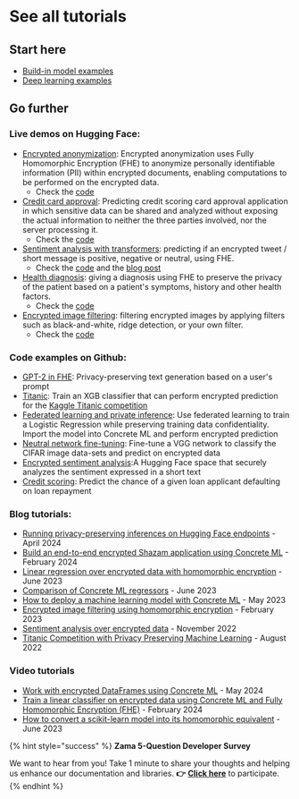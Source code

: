 # See all tutorials

## Start here

- [Build-in model examples](ml_examples.md)
- [Deep learning examples](dl_examples.md)

## Go further

### Live demos on Hugging Face:

- [Encrypted anonymization](https://huggingface.co/spaces/zama-fhe/encrypted-anonymization): Encrypted anonymization uses Fully Homomorphic Encryption (FHE) to anonymize personally identifiable information (PII) within encrypted documents, enabling computations to be performed on the encrypted data.
  - Check the [code](https://huggingface.co/spaces/zama-fhe/encrypted-anonymization/tree/main)
- [Credit card approval](https://huggingface.co/spaces/zama-fhe/credit_card_approval_prediction): Predicting credit scoring card approval application in which sensitive data can be shared and analyzed without exposing the actual information to neither the three parties involved, nor the server processing it.
  - Check the [code](https://huggingface.co/spaces/zama-fhe/credit_card_approval_prediction/tree/main)
- [Sentiment analysis with transformers](https://huggingface.co/blog/sentiment-analysis-fhe): predicting if an encrypted tweet / short message is positive, negative or neutral, using FHE.
  - Check the [code](https://huggingface.co/spaces/zama-fhe/encrypted_sentiment_analysis/tree/main) and the [blog post](https://huggingface.co/blog/sentiment-analysis-fhe)
- [Health diagnosis](https://huggingface.co/spaces/zama-fhe/encrypted_health_prediction): giving a diagnosis using FHE to preserve the privacy of the patient based on a patient's symptoms, history and other health factors.
  - Check the [code](https://huggingface.co/spaces/zama-fhe/encrypted_health_prediction/tree/main)
- [Encrypted image filtering](https://huggingface.co/spaces/zama-fhe/encrypted_image_filtering): filtering encrypted images by applying filters such as black-and-white, ridge detection, or your own filter.
  - Check the [code](https://huggingface.co/spaces/zama-fhe/encrypted_image_filtering/tree/main)

### Code examples on Github:

- [GPT-2 in FHE](../../use_case_examples/llm/README.md): Privacy-preserving text generation based on a user's prompt
- [Titanic](../../use_case_examples/titanic/README.md): Train an XGB classifier that can perform encrypted prediction for the [Kaggle Titanic competition](https://www.kaggle.com/c/titanic/)
- [Federated learning and private inference](../../use_case_examples/federated_learning/README.md): Use federated learning to train a Logistic Regression while preserving training data confidentiality. Import the model into Concrete ML and perform encrypted prediction
- [Neutral network fine-tuning](../../use_case_examples/cifar/cifar_brevitas_finetuning/README.md): Fine-tune a VGG network to classify the CIFAR image data-sets and predict on encrypted data
- [Encrypted sentiment analysis](../../use_case_examples/sentiment_analysis_with_transformer/README.md):A Hugging Face space that securely analyzes the sentiment expressed in a short text
- [Credit scoring](../../use_case_examples/credit_scoring/README.md): Predict the chance of a given loan applicant defaulting on loan repayment

### Blog tutorials:

- [Running privacy-preserving inferences on Hugging Face endpoints](https://huggingface.co/blog/fhe-endpoints) - April 2024
- [Build an end-to-end encrypted Shazam application using Concrete ML](https://www.zama.ai/post/encrypted-shazam-using-fully-homomorphic-encryption-concrete-ml-tutorial) - February 2024
- [Linear regression over encrypted data with homomorphic encryption](https://www.zama.ai/post/linear-regression-using-linear-svr-and-concrete-ml-homomorphic-encryption) - June 2023
- [Comparison of Concrete ML regressors](https://www.zama.ai/post/comparison-of-concrete-ml-regressors) - June 2023
- [How to deploy a machine learning model with Concrete ML](https://www.zama.ai/post/how-to-deploy-machine-learning-models-with-concrete-ml) - May 2023
- [Encrypted image filtering using homomorphic encryption](https://www.zama.ai/post/encrypted-image-filtering-using-homomorphic-encryption) - February 2023
- [Sentiment analysis over encrypted data](https://huggingface.co/blog/sentiment-analysis-fhe) - November 2022
- [Titanic Competition with Privacy Preserving Machine Learning](https://www.zama.ai/post/titanic-competition-with-privacy-preserving-machine-learning-using-concrete-ml) - August 2022

### Video tutorials

- [Work with encrypted DataFrames using Concrete ML](https://www.zama.ai/post/video-tutorial-work-with-encrypted-dataframes-using-concrete-ml) - May 2024
- [Train a linear classifier on encrypted data using Concrete ML and Fully Homomorphic Encryption (FHE)](https://www.zama.ai/post/video-tutorial-train-a-linear-classifier-on-encrypted-data-using-concrete-ml-and-fully-homomorphic-encryption-fhe) - February 2024
- [How to convert a scikit-learn model into its homomorphic equivalent](https://www.zama.ai/post/how-to-convert-a-scikit-learn-model-into-its-homomorphic-equivalent) - June 2023

{% hint style="success" %}
**Zama 5-Question Developer Survey**

We want to hear from you! Take 1 minute to share your thoughts and helping us enhance our documentation and libraries. **👉** [**Click here**](https://www.zama.ai/developer-survey) to participate.
{% endhint %}
